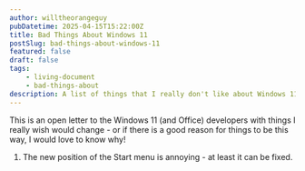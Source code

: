 ```yaml
---
author: willtheorangeguy
pubDatetime: 2025-04-15T15:22:00Z
title: Bad Things About Windows 11
postSlug: bad-things-about-windows-11
featured: false
draft: false
tags:
    - living-document
    - bad-things-about
description: A list of things that I really don't like about Windows 11.
---
```


This is an open letter to the Windows 11 (and Office) developers with things I really wish would change - or if there is a good reason for things to be this way, I would love to know why!

1. The new position of the Start menu is annoying - at least it can be fixed.
